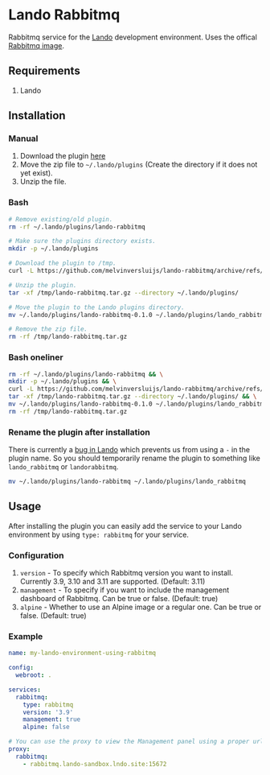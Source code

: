 # Lando Rabbitmq

Rabbitmq service for the [Lando](https://docs.lando.dev/) development environment. Uses the offical [Rabbitmq image](https://hub.docker.com/_/rabbitmq).

## Requirements

1. Lando

## Installation

### Manual

1. Download the plugin [here](https://github.com/melvinversluijs/lando-rabbitmq/archive/refs/tags/0.1.0.zip)
2. Move the zip file to `~/.lando/plugins` (Create the directory if it does not yet exist).
3. Unzip the file.

### Bash

```bash
# Remove existing/old plugin.
rm -rf ~/.lando/plugins/lando-rabbitmq

# Make sure the plugins directory exists.
mkdir -p ~/.lando/plugins

# Download the plugin to /tmp.
curl -L https://github.com/melvinversluijs/lando-rabbitmq/archive/refs/tags/0.1.0.tar.gz --output /tmp/lando-rabbitmq.tar.gz

# Unzip the plugin.
tar -xf /tmp/lando-rabbitmq.tar.gz --directory ~/.lando/plugins/

# Move the plugin to the Lando plugins directory.
mv ~/.lando/plugins/lando-rabbitmq-0.1.0 ~/.lando/plugins/lando_rabbitmq

# Remove the zip file.
rm -rf /tmp/lando-rabbitmq.tar.gz
```

### Bash oneliner

```bash
rm -rf ~/.lando/plugins/lando-rabbitmq && \
mkdir -p ~/.lando/plugins && \
curl -L https://github.com/melvinversluijs/lando-rabbitmq/archive/refs/tags/0.1.0.tar.gz --output /tmp/lando-rabbitmq.tar.gz && \
tar -xf /tmp/lando-rabbitmq.tar.gz --directory ~/.lando/plugins/ && \
mv ~/.lando/plugins/lando-rabbitmq-0.1.0 ~/.lando/plugins/lando_rabbitmq && \
rm -rf /tmp/lando-rabbitmq.tar.gz
```

### Rename the plugin after installation

There is currently a [bug in Lando](https://github.com/lando/lando/issues/3394) which prevents us from using a `-` in the plugin name. So you should temporarily rename the plugin to something like `lando_rabbitmq` or `landorabbitmq`.

```bash
mv ~/.lando/plugins/lando-rabbitmq ~/.lando/plugins/lando_rabbitmq
```

## Usage

After installing the plugin you can easily add the service to your Lando environment by using `type: rabbitmq` for your service.

### Configuration

1. `version` - To specify which Rabbitmq version you want to install. Currently 3.9, 3.10 and 3.11 are supported. (Default: 3.11)
2. `management` - To specify if you want to include the management dashboard of Rabbitmq. Can be true or false. (Default: true)
3. `alpine` - Whether to use an Alpine image or a regular one. Can be true or false. (Default: true)


### Example

```yaml
name: my-lando-environment-using-rabbitmq

config:
  webroot: .

services:
  rabbitmq:
    type: rabbitmq
    version: '3.9'
    management: true
    alpine: false

# You can use the proxy to view the Management panel using a proper url.
proxy:
  rabbitmq:
    - rabbitmq.lando-sandbox.lndo.site:15672

```